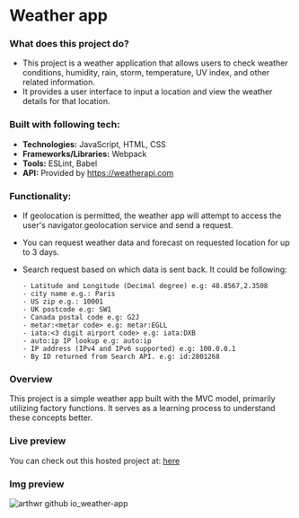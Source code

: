 # Weather app


### What does this project do?
- This project is a weather application that allows users to check weather conditions, humidity, rain, storm, temperature, UV index, and other related information.
- It provides a user interface to input a location and view the weather details for that location.

### Built with following tech:
- **Technologies:** JavaScript, HTML, CSS
- **Frameworks/Libraries:** Webpack
- **Tools:** ESLint, Babel
- **API:** Provided by https://weatherapi.com

### Functionality:
-  If geolocation is permitted, the weather app will attempt to access the user's navigator.geolocation service and send a request.
-  You can request weather data and forecast on requested location for up to 3 days.
-  Search request based on which data is sent back. It could be following:

       - Latitude and Longitude (Decimal degree) e.g: 48.8567,2.3508
       - city name e.g.: Paris
       - US zip e.g.: 10001
       - UK postcode e.g: SW1
       - Canada postal code e.g: G2J
       - metar:<metar code> e.g: metar:EGLL
       - iata:<3 digit airport code> e.g: iata:DXB
       - auto:ip IP lookup e.g: auto:ip
       - IP address (IPv4 and IPv6 supported) e.g: 100.0.0.1
       - By ID returned from Search API. e.g: id:2801268

### Overview
This project is a simple weather app built with the MVC model, primarily utilizing factory functions. It serves as a learning process to understand these concepts better.

### Live preview 
You can check out this hosted project at: [here](https://arthwr.github.io/weather-app/)

### Img preview

![arthwr github io_weather-app](https://github.com/Arthwr/weather-app/assets/132221421/31f9ad83-2e57-4048-8643-fc1a99a2d673)



